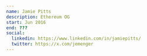 ```yaml
---
name: Jamie Pitts
description: Ethereum OG
start: Jun 2016
end: ???
social:
  linkedin: https://www.linkedin.com/in/jamiepitts/
  twitter: https://x.com/jemenger
---
```


